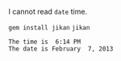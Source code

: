 I cannot read `date` time.

`gem install jikan`
`jikan`

```
The time is  6:14 PM
The date is February  7, 2013
```
